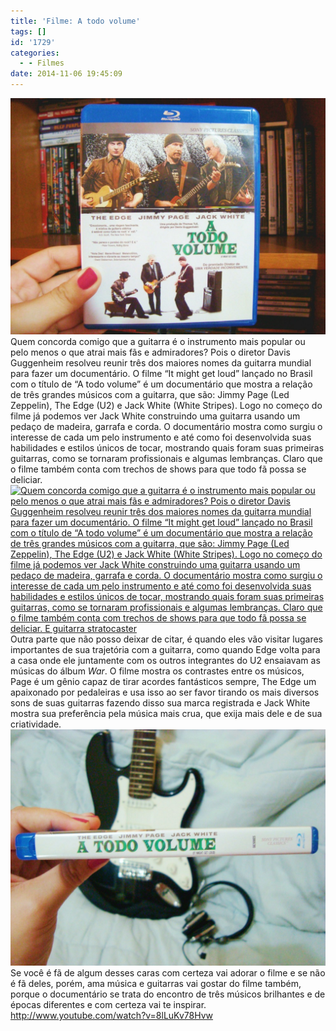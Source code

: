```yaml
---
title: 'Filme: A todo volume'
tags: []
id: '1729'
categories:
  - - Filmes
date: 2014-11-06 19:45:09
---
```


[![Capa Blu-ray do filme A todo volume -  It might get loud](/wp-content/uploads/2014/11/DSC03272-1024x768.jpg)](/wp-content/uploads/2014/11/DSC03272.jpg) Quem concorda comigo que a guitarra é o instrumento mais popular ou pelo menos o que atrai mais fãs e admiradores? Pois o diretor Davis Guggenheim resolveu reunir três dos maiores nomes da guitarra mundial para fazer um documentário. O filme “It might get loud” lançado no Brasil com o título de “A todo volume” é um documentário que mostra a relação de três grandes músicos com a guitarra, que são: Jimmy Page (Led Zeppelin), The Edge (U2) e Jack White (White Stripes). Logo no começo do filme já podemos ver Jack White construindo uma guitarra usando um pedaço de madeira, garrafa e corda. O documentário mostra como surgiu o interesse de cada um pelo instrumento e até como foi desenvolvida suas habilidades e estilos únicos de tocar, mostrando quais foram suas primeiras guitarras, como se tornaram profissionais e algumas lembranças. Claro que o filme também conta com trechos de shows para que todo fã possa se deliciar. [![Quem concorda comigo que a guitarra é o instrumento mais popular ou pelo menos o que atrai mais fãs e admiradores? Pois o diretor Davis Guggenheim resolveu reunir três dos maiores nomes da guitarra mundial para fazer um documentário.  O filme “It might get loud” lançado no Brasil com o título de “A todo volume” é um documentário que mostra a relação de três grandes músicos com a guitarra, que são: Jimmy Page (Led Zeppelin), The Edge (U2) e Jack White (White Stripes).  Logo no começo do filme já podemos ver Jack White construindo uma guitarra usando um pedaço de madeira, garrafa e corda.  O documentário mostra como surgiu o interesse de cada um pelo instrumento e até como foi desenvolvida suas habilidades e estilos únicos de tocar, mostrando quais foram suas primeiras guitarras, como se tornaram profissionais e algumas lembranças.  Claro que o filme também conta com trechos de shows para que todo fã possa se deliciar.  E guitarra stratocaster ](/wp-content/uploads/2014/11/DSC03275-1024x768.jpg)](/wp-content/uploads/2014/11/DSC03275.jpg) Outra parte que não posso deixar de citar, é quando eles vão visitar lugares importantes de sua trajetória com a guitarra, como quando Edge volta para a casa onde ele juntamente com os outros integrantes do U2 ensaiavam as músicas do álbum _War_. O filme mostra os contrastes entre os músicos, Page é um gênio capaz de tirar acordes fantásticos sempre, The Edge um apaixonado por pedaleiras e usa isso ao ser favor tirando os mais diversos sons de suas guitarras fazendo disso sua marca registrada e Jack White mostra sua preferência pela música mais crua, que exija mais dele e de sua criatividade. [![Capa Blu-ray do filme A todo volume -  It might get loud](/wp-content/uploads/2014/11/DSC03276-1024x768.jpg)](/wp-content/uploads/2014/11/DSC03276.jpg) Se você é fã de algum desses caras com certeza vai adorar o filme e se não é fã deles, porém, ama música e guitarras vai gostar do filme também, porque o documentário se trata do encontro de três músicos brilhantes e de épocas diferentes e com certeza vai te inspirar. http://www.youtube.com/watch?v=8lLuKv78Hvw
